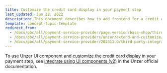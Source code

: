 ```yaml
---
title: Customize the credit card display in your payment step
last_updated: Jun 22, 2022
description: This document describes how to add frontend for a credit card to your project.
template: concept-topic-template
redirect_from:
  - /docs/pbc/all/payment-service-provider/page.version/base-shop/third-party-integrations/unzer/customize-the-credit-card-display-in-your-payment-step.html
  - /docs/pbc/all/payment-service-providers/unzer/extend-and-customize/customize-the-credit-card-display-in-your-payment-step.html
  - /docs/pbc/all/payment-service-provider/202311.0/third-party-integrations/unzer/extend-and-customize/customize-the-credit-card-display-in-your-payment-step.html
---
```


To use Unzer UI component and customize the credit card display in your payment step, see [Integrate using UI components (v2)](https://docs.unzer.com/online-payments/ui-component-v2) in the Unzer official documentation.
